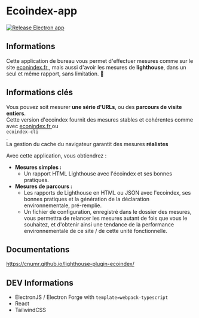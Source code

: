 # Ecoindex-app

[![Release Electron app](https://github.com/cnumr/EcoindexApp/actions/workflows/release.yml/badge.svg)](https://github.com/cnumr/EcoindexApp/actions/workflows/release.yml)

## Informations

Cette application de bureau vous permet d'effectuer
mesures comme sur le site
<a
                                href="https://econindex.fr/"
                                target="_blank"
                                className="underline"
                            >
econindex.fr
</a>
, mais aussi d'avoir les mesures de
<strong>lighthouse</strong>, dans un seul et même
rapport, sans limitation. 🎉
</p>
<h2>Informations clés</h2>
<p>
Vous pouvez soit mesurer
<strong>une série d'URLs</strong>, ou des
<strong>parcours de visite entiers</strong>.
<br />
Cette version d'ecoindex fournit des mesures stables
et cohérentes comme avec
<a
                                href="https://econindex.fr/"
                                target="_blank"
                                className="underline"
                            >
econindex.fr
</a>
ou
<code
                                title="outil en python qui s'utilise en ligne de commande, dans le terminal."
                                className="border-b border-dashed border-primary"
                            >
ecoindex-cli
</code>
.<br />
La gestion du cache du navigateur garantit des
mesures <strong>réalistes</strong>
</p>
<p>Avec cette application, vous obtiendrez :</p>
<ul>
<li>
<strong>Mesures simples :</strong>
<ul>
<li>
Un rapport HTML Lighthouse avec
l'écoindex et ses bonnes pratiques.
</li>
</ul>
</li>
<li>
<strong>Mesures de parcours :</strong>
<ul>
<li>
Les rapports de Lighthouse en HTML ou
JSON avec l'ecoindex, ses bonnes
pratiques et la génération de la
déclaration environnementale,
pré-remplie.
</li>
<li>
Un fichier de configuration, enregistré
dans le dossier des mesures, vous
permettra de relancer les mesures autant
de fois que vous le souhaitez, et
d'obtenir ainsi une tendance de la
performance environnementale de ce site
/ de cette unité fonctionnelle.
</li>
</ul>
</li>
</ul>

## Documentations

https://cnumr.github.io/lighthouse-plugin-ecoindex/

## DEV Informations

-   ElectronJS / Electron Forge with `template=webpack-typescript`
-   React
-   TailwindCSS

